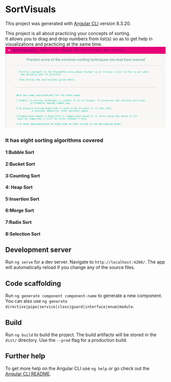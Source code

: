 # SortVisuals
This project was generated with [Angular CLI](https://github.com/angular/angular-cli) version 8.3.20.

This project is all about practicing your concepts of sorting.     
It allows you to drag and drop numbers from list(s) so as to get help in visualizations and practicing at the
same time.  
 ![alt-text](https://github.com/RishabhSharma333/SortVisuals/blob/master/sortgifs/welcome.gif)

 ### It has eight sorting algorithms covered   
     
 #### 1:Bubble Sort  
 #### 2:Bucket Sort  
 #### 3:Counting Sort  
 #### 4: Heap Sort
 #### 5:Insertion Sort  
 #### 6:Merge Sort  
 #### 7:Radix Sort  
 #### 8:Selection Sort  
  




## Development server

Run `ng serve` for a dev server. Navigate to `http://localhost:4200/`. The app will automatically reload if you change any of the source files.

## Code scaffolding

Run `ng generate component component-name` to generate a new component. You can also use `ng generate directive|pipe|service|class|guard|interface|enum|module`.

## Build

Run `ng build` to build the project. The build artifacts will be stored in the `dist/` directory. Use the `--prod` flag for a production build.

## Further help

To get more help on the Angular CLI use `ng help` or go check out the [Angular CLI README](https://github.com/angular/angular-cli/blob/master/README.md).
